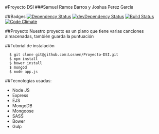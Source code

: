 #Proyecto DSI
###Samuel Ramos Barros y Joshua Perez García

##Badges
[![Dependency Status](https://david-dm.org/Losnen/Proyecto-DSI.svg)](https://david-dm.org/Losnen/Proyecto-DSI) [![devDependency Status](https://david-dm.org/Losnen/Proyecto-DSI/dev-status.svg)](https://david-dm.org/Losnen/Proyecto-DSI#info=devDependencies) [![Build Status](https://travis-ci.org/Losnen/Proyecto-DSI.svg?branch=master)](https://travis-ci.org/Losnen/Proyecto-DSI) [![Code Climate](https://codeclimate.com/github/Losnen/Proyecto-DSI/badges/gpa.svg)](https://codeclimate.com/github/Losnen/Proyecto-DSI)

##Proyecto
Nuestro proyecto es un piano que tiene varias canciones almacenadas, también guarda la puntuación

##Tutorial de instalación
```
  $ git clone git@github.com:Losnen/Proyecto-DSI.git
  $ npm install
  $ bower install
  $ mongod
  $ node app.js
```

##Tecnologías usadas:
* Node JS
* Express
* EJS
* MongoDB
* Mongoose
* SASS
* Bower
* Gulp
